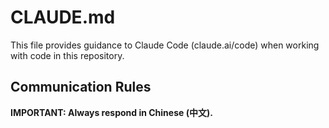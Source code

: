# CLAUDE.md

This file provides guidance to Claude Code (claude.ai/code) when working with code in this repository.

## Communication Rules

**IMPORTANT: Always respond in Chinese (中文).**

